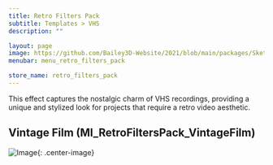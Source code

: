 ```yaml
---
title: Retro Filters Pack
subtitle: Templates > VHS
description: ""

layout: page
image: https://github.com/Bailey3D-Website/2021/blob/main/packages/SketchIt/banner.png?raw=true
menubar: menu_retro_filters_pack

store_name: retro_filters_pack
---
```

This effect captures the nostalgic charm of VHS recordings, providing a unique and stylized look for projects that require a retro video aesthetic.

## **Vintage Film (MI_RetroFiltersPack_VintageFilm)**
![Image](/assets/images/temp/vhs_tape.png){: .center-image}